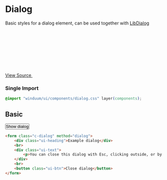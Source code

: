 # Dialog

Basic styles for a dialog element, can be used together with [LibDialog](/docs/lib/dialog)

<a href="https://github.com/winduum/winduum/blob/main/src/components/dialog.css" target="_blank" rel="noreferrer" class="winduum-gh-link">View Source <svg><use href="#icon-gh" /></svg></a>

### Single Import

```css
@import "winduum/ui/components/dialog.css" layer(components);
```

## Basic

<button class="ui-btn bg-primary" id="showDialog" style="padding: var(--ui-btn-py) var(--ui-btn-px)">Show dialog</button>

```html
<form class="c-dialog" method="dialog">
    <div class="ui-heading">Example dialog</div>
    <br>
    <div class="ui-text">
        <p>You can close this dialog with Esc, clicking outside, or by form submit</p>
    </div>
    <br>
    <button class="ui-btn">Close dialog</button>
</form>
```
